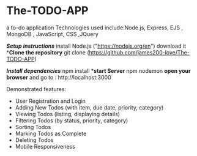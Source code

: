 # The-TODO-APP
a to-do application
Technologies used include:Node.js, Express, EJS , MongoDB , JavaScript, CSS ,JQuery

***Setup instructions***
install Node.js ("https://nodejs.org/en") download it
***Clone the repository**
git clone (https://github.com/james200-love/The-TODO-APP)

***Install dependencies***
npm install 
***start Server**
npm nodemon
**open your browser** and go to : http://localhost:3000

Demonstrated features:
* User Registration and Login
* Adding New Todos (with item, due date, priority, category)
* Viewing Todos (listing, displaying details)
* Filtering Todos (by status, priority, category)
* Sorting Todos
* Marking Todos as Complete
* Deleting Todos
* Mobile Responsiveness






